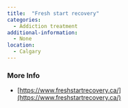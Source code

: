 ```yaml
---
title:  "Fresh start recovery"
categories: 
  - Addiction treatment
additional-information:
  - None
location:
  - Calgary
---
```


### More Info
- [https://www.freshstartrecovery.ca/](https://www.freshstartrecovery.ca/)